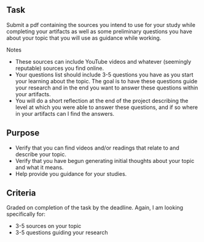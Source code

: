 ## Task 

Submit a pdf containing the sources you intend to use for your study while 
completing your artifacts as well as some preliminary questions you have about your topic that you will use as guidance while working.

Notes 
* These sources can include YouTube videos and whatever (seemingly reputable) sources you find online.
* Your questions list should include 3-5 questions you have as you start your learning about the topic.  The goal is to have these questions guide your research and in the end you want to answer these questions within your artifacts. 
* You will do a short reflection at the end of the project describing the level at which you were able to answer these questions, and if so where in your artifacts can I find the answers.

## Purpose 

* Verify that you can find videos and/or readings that relate to and describe your topic.
* Verify that you have begun generating initial thoughts about your topic and what it means.
* Help provide you guidance for your studies.

## Criteria

Graded on completion of the task by the deadline. 
Again, I am looking specifically for:
* 3-5 sources on your topic 
* 3-5 questions guiding your research
